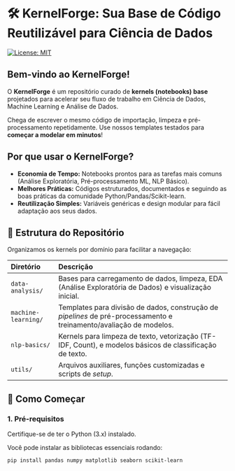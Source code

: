 # 🛠️ KernelForge: Sua Base de Código Reutilizável para Ciência de Dados

[![License: MIT](https://img.shields.io/badge/License-MIT-yellow.svg)](https://github.com/fernandathays95-blip/KernelForge/blob/main/LICENSE.txt)

## Bem-vindo ao KernelForge!

O **KernelForge** é um repositório curado de **kernels (notebooks) base** projetados para acelerar seu fluxo de trabalho em Ciência de Dados, Machine Learning e Análise de Dados.

Chega de escrever o mesmo código de importação, limpeza e pré-processamento repetidamente. Use nossos templates testados para **começar a modelar em minutos**!

## Por que usar o KernelForge?

* **Economia de Tempo:** Notebooks prontos para as tarefas mais comuns (Análise Exploratória, Pré-processamento ML, NLP Básico).
* **Melhores Práticas:** Códigos estruturados, documentados e seguindo as boas práticas da comunidade Python/Pandas/Scikit-learn.
* **Reutilização Simples:** Variáveis genéricas e design modular para fácil adaptação aos seus dados.

## 📂 Estrutura do Repositório

Organizamos os kernels por domínio para facilitar a navegação:

| Diretório | Descrição |
| :--- | :--- |
| `data-analysis/` | Bases para carregamento de dados, limpeza, EDA (Análise Exploratória de Dados) e visualização inicial. |
| `machine-learning/`| Templates para divisão de dados, construção de *pipelines* de pré-processamento e treinamento/avaliação de modelos. |
| `nlp-basics/` | Kernels para limpeza de texto, vetorização (TF-IDF, Count), e modelos básicos de classificação de texto. |
| `utils/` | Arquivos auxiliares, funções customizadas e scripts de *setup*. |

## 🚀 Como Começar

### 1. Pré-requisitos

Certifique-se de ter o Python (3.x) instalado.

Você pode instalar as bibliotecas essenciais rodando:

```bash
pip install pandas numpy matplotlib seaborn scikit-learn
